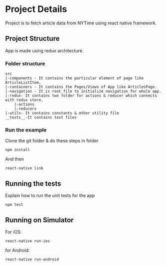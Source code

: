 # Project Details

Project is to fetch article data from NYTime using react native framework.

## Project Structure

App is made using redux architecture.

### Folder structure

```
src
|-components - It contains the particular element of page like ArticleListItem.
|-containers - It contains the Pages/Views of App like ArticlesPage.
|-navigation - It is root file to initialize navigation for whole app.
|-redux- It contains two folder for actions & reducer which connects with redux store.
    |-actions
    |-reducers
|-utils- It contains constants & other utility file
__tests__-It contains test files

```

### Run the example

Clone the git folder & do these steps in folder

```
npm install
```

And then

```
react-native link
```

## Running the tests

Explain how to run the unit tests for the app

```
npm test
```

## Running on Simulator

For iOS:

```
react-native run-ios
```

for Android:

```
react-native run-android
```
